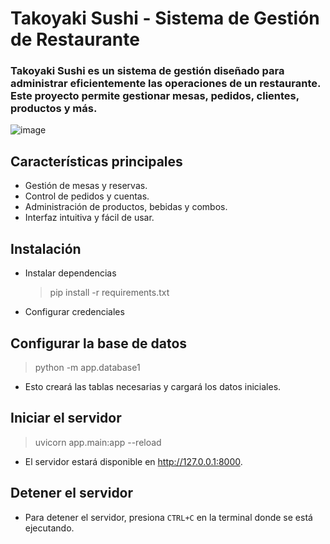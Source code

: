 # Takoyaki Sushi - Sistema de Gestión de Restaurante
### Takoyaki Sushi es un sistema de gestión diseñado para administrar eficientemente las operaciones de un restaurante. Este proyecto permite gestionar mesas, pedidos, clientes, productos y más.

![image](https://github.com/user-attachments/assets/3eda0c82-e69d-4d23-aac9-2b263b07f331)


## Características principales

- Gestión de mesas y reservas.
- Control de pedidos y cuentas.
- Administración de productos, bebidas y combos.
- Interfaz intuitiva y fácil de usar.

## Instalación

- Instalar dependencias

  > pip install -r requirements.txt

- Configurar credenciales

## Configurar la base de datos

> python -m app.database1

- Esto creará las tablas necesarias y cargará los datos iniciales.

## Iniciar el servidor

> uvicorn app.main:app --reload

- El servidor estará disponible en http://127.0.0.1:8000.

## Detener el servidor
- Para detener el servidor, presiona `CTRL+C` en la terminal donde se está ejecutando.

